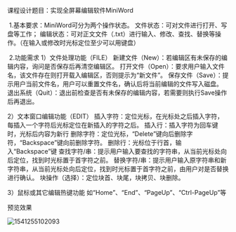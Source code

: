 课程设计题目：实现全屏幕编辑软件MiniWord

​	1.基本要求：MiniWord可分为两个操作状态。
​		文件状态：可对文件进行打开、写盘等工作；
​		编辑状态：可对正文文件（.txt）进行输入、修改、查找、替换等操作。（在输入或修改时光标定位至少可以用键盘）

​	2.功能需求
1）文件处理功能（FILE）
新建文件（New）：若编辑区有未保存的编辑内容，询问是否保存后再清空编辑区。
打开文件（Open）：要求用户输入文件名，该文件存在则打开载入编辑区，否则提示为“新文件”。
保存文件（Save）：提示用户当前文件名，用户可以重置文件名，确认后将当前编辑的文件写入磁盘。
退出系统（Quit）：退出前检查是否有未保存的编辑内容，若需要则执行Save操作后再退出。

2）文本窗口编辑功能（EDIT）
插入字符：定位光标，在光标处之后插入字符，每插入一个字符后光标定位在新插入的字符之后。
插入行：插入字符为回车键时，光标后内容为新行
删除字符：定位光标，“Delete”键向后删除字符，“Backspace”键向前删除字符。
删除行：光标位于行首，输入“Backspace”键
查找字符/串：提示用户输入要查找的字符串，从当前光标处向后定位，找到时光标置于首字符之前。
替换字符/串：提示用户输入原字符串和新字符串，从当前光标处向后定位，找到时光标置于首字符之前，由用户对是否替换进行确认。
块操作（选择）：定位块首、块尾，块拷贝、块删除。

3）鼠标或其它编辑热键功能
​      如“Home”、“End”、“PageUp”、“Ctrl-PageUp”等



预览效果

![1541255102093](C:\Users\1wxyw\AppData\Roaming\Typora\typora-user-images\1541255102093.png)

